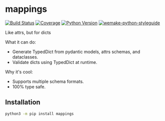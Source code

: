 # mappings

[![Build Status](https://travis-ci.com/dry-python/mappings.svg?branch=master)](https://travis-ci.com/dry-python/mappings)
[![Coverage](https://coveralls.io/repos/github/dry-python/mappings/badge.svg?branch=master)](https://coveralls.io/github/dry-python/mappings?branch=master)
[![Python Version](https://img.shields.io/pypi/pyversions/mappings.svg)](https://pypi.org/project/mappings/)
[![wemake-python-styleguide](https://img.shields.io/badge/style-wemake-000000.svg)](https://github.com/wemake-services/wemake-python-styleguide)

Like attrs, but for dicts

What it can do:

+ Generate TypedDict from pydantic models, attrs schemas, and dataclasses.
+ Validate dicts using TypedDict at runtime.

Why it's cool:

+ Supports multiple schema formats.
+ 100% type safe.

## Installation

```bash
python3 -m pip install mappings
```
